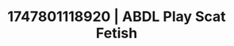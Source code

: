 ---
categories:
- Babysitter scenario
- Slow burn erotica
- Delirious pleasure
- Bare skin
- Public sex
image: /assets/images/1747801118920.jpg
layout: post
seo:
  description: Featured content with exclusive ABDL Play, Scat Fetish. HD images available.
  keywords: ABDL Play, Scat Fetish
  og_image: /assets/images/1747801118920.jpg
  schema_type: VisualArtwork
tags:
- ABDL Play
- '#1747801118920'
- Scat Fetish
title: 1747801118920 | ABDL Play Scat Fetish
---